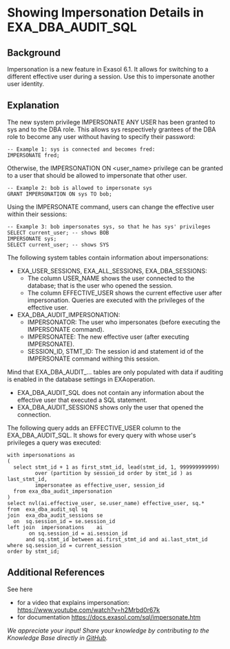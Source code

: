 # Showing Impersonation Details in EXA_DBA_AUDIT_SQL 
## Background

Impersonation is a new feature in Exasol 6.1. It allows for switching to a different effective user during a session. Use this to impersonate another user identity.

## Explanation

The new system privilege IMPERSONATE ANY USER has been granted to sys and to the DBA role. This allows sys respectively grantees of the DBA role to become any user without having to specify their password:


```"code-sql"
-- Example 1: sys is connected and becomes fred: 
IMPERSONATE fred;
```
Otherwise, the IMPERSONATION ON <user_name> privilege can be granted to a user that should be allowed to impersonate that other user.


```"code-sql"
-- Example 2: bob is allowed to impersonate sys 
GRANT IMPERSONATION ON sys TO bob; 
```
Using the IMPERSONATE command, users can change the effective user within their sessions:


```"code-sql"
-- Example 3: bob impersonates sys, so that he has sys' privileges 
SELECT current_user; -- shows BOB 
IMPERSONATE sys; 
SELECT current_user; -- shows SYS 
```
The following system tables contain information about impersonations:

* EXA_USER_SESSIONS, EXA_ALL_SESSIONS, EXA_DBA_SESSIONS:
	+ The column USER_NAME shows the user connected to the database; that is the user who opened the session.
	+ The column EFFECTIVE_USER shows the current effective user after impersonation. Queries are executed with the privileges of the effective user.
* EXA_DBA_AUDIT_IMPERSONATION:
	+ IMPERSONATOR: The user who impersonates (before executing the IMPERSONATE command).
	+ IMPERSONATEE: The new effective user (after executing IMPERSONATE).
	+ SESSION_ID, STMT_ID: The session id and statement id of the IMPERSONATE command withing this session.

Mind that EXA_DBA_AUDIT_... tables are only populated with data if auditing is enabled in the database settings in EXAoperation.

* EXA_DBA_AUDIT_SQL does not contain any information about the effective user that executed a SQL statement.
* EXA_DBA_AUDIT_SESSIONS shows only the user that opened the connection.

The following query adds an EFFECTIVE_USER column to the EXA_DBA_AUDIT_SQL. It shows for every query with whose user's privileges a query was executed:


```"code-sql"
with impersonations as
(
  select stmt_id + 1 as first_stmt_id, lead(stmt_id, 1, 999999999999) 
         over (partition by session_id order by stmt_id ) as last_stmt_id,
         impersonatee as effective_user, session_id
  from exa_dba_audit_impersonation  
)  
select nvl(ai.effective_user, se.user_name) effective_user, sq.* 
from  exa_dba_audit_sql sq
join  exa_dba_audit_sessions se
  on  sq.session_id = se.session_id
left join  impersonations    ai
       on sq.session_id = ai.session_id 
      and sq.stmt_id between ai.first_stmt_id and ai.last_stmt_id
where sq.session_id = current_session
order by stmt_id;
```
## Additional References

See here

* for a video that explains impersonation: <https://www.youtube.com/watch?v=h2Mrbd0r67k>
* for documentation <https://docs.exasol.com/sql/impersonate.htm>

*We appreciate your input! Share your knowledge by contributing to the Knowledge Base directly in [GitHub](https://github.com/exasol/public-knowledgebase).* 